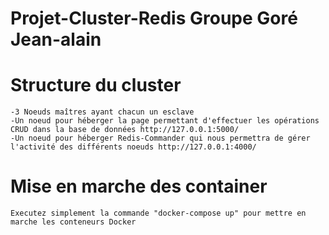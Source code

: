 # Projet-Cluster-Redis Groupe Goré Jean-alain

# Structure du cluster
    -3 Noeuds maîtres ayant chacun un esclave
    -Un noeud pour héberger la page permettant d'effectuer les opérations CRUD dans la base de données http://127.0.0.1:5000/
    -Un noeud pour héberger Redis-Commander qui nous permettra de gérer l'activité des différents noeuds http://127.0.0.1:4000/

# Mise en marche des container
    Executez simplement la commande "docker-compose up" pour mettre en marche les conteneurs Docker
